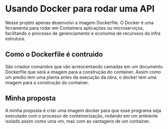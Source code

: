 # Usando Docker para rodar uma API
<p>Nesse projeto apenas desenvolvi a imagem Dockerfile.
O Docker é uma ferramenta para rodar em Containers aplicações ou microserviços, facilitando o processo de gerenciamento e economia de recurssos da infra estrutura.</p>

## Como o Dockerfile é contruido 
São criados comandos que vão acrescentando camadas em um documento Dockerfile que será a imagem para a construção do container. 
Assim como um predio tem uma planta antes da execução da obra, o docker tem uma imagem para a construção do container.

## Minha proposta

A minha proposta é criar uma imagem docker para que esse programa seja executado com o processo de conteinerização, rodando em um ambiente isolado assim como uma vm, mas com as vantagens de um container.



